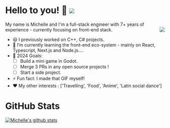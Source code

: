 # Hello to you! 👋 ![](https://komarev.com/ghpvc/?username=michelletanpy&color=ff69b4)

<p align='left'>
My name is Michelle and I'm a full-stack engineer with 7+ years of experience - currently focusing on front-end stack.


<img align="right" src="https://github.com/MichelleTanPY/MichelleTanPY/blob/master/michelletanpy-coding.gif">

- 😃 I previously worked on C++, C# projects.
- 🌱 I’m currently learning the front-end eco-system - mainly on React, Typescript, Next.js and Node.js....
- 🎯 2024 Goals: 
    - [ ] Build a mini game in Godot.
    - [ ] Merge 3 PRs in any open source projects !
    - [ ] Start a side project.
- ⚡ Fun fact: I made that GIF myself!
- :heart: My other interests : ['Travelling', 'Food', 'Anime', 'Latin social dance']
</p>

# GitHub Stats

[![Michelle's github stats](https://github-readme-stats.vercel.app/api?username=michelletanpy&theme=dracula)](https://github.com/michelletanpy/github-readme-stats)
